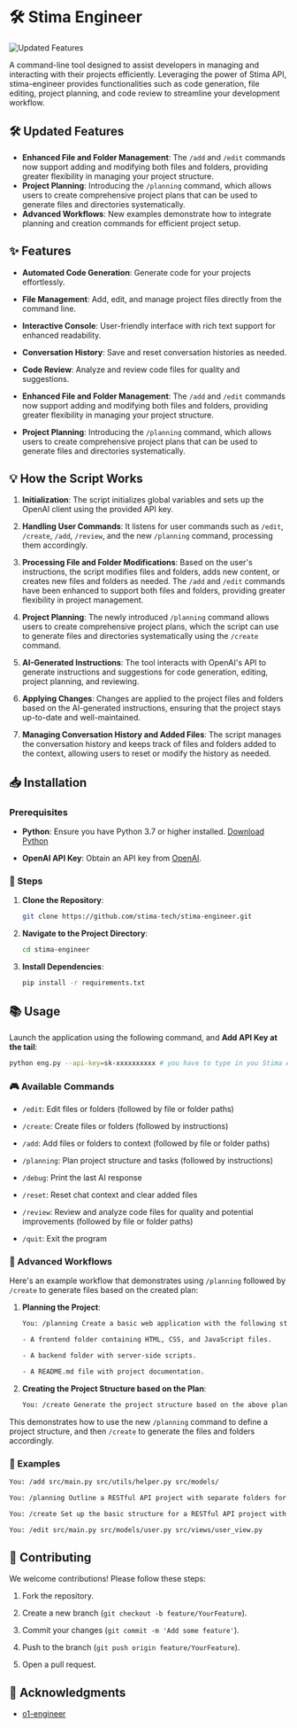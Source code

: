 # 🛠️ Stima Engineer

![Updated Features](https://img.shields.io/badge/Features-Updated-brightgreen)

A command-line tool designed to assist developers in managing and interacting with their projects efficiently. Leveraging the power of Stima API, stima-engineer provides functionalities such as code generation, file editing, project planning, and code review to streamline your development workflow.

## 🛠️ Updated Features

- **Enhanced File and Folder Management**: The `/add` and `/edit` commands now support adding and modifying both files and folders, providing greater flexibility in managing your project structure.
- **Project Planning**: Introducing the `/planning` command, which allows users to create comprehensive project plans that can be used to generate files and directories systematically.
- **Advanced Workflows**: New examples demonstrate how to integrate planning and creation commands for efficient project setup.

## ✨ Features

- **Automated Code Generation**: Generate code for your projects effortlessly.

- **File Management**: Add, edit, and manage project files directly from the command line.

- **Interactive Console**: User-friendly interface with rich text support for enhanced readability.

- **Conversation History**: Save and reset conversation histories as needed.

- **Code Review**: Analyze and review code files for quality and suggestions.

- **Enhanced File and Folder Management**: The `/add` and `/edit` commands now support adding and modifying both files and folders, providing greater flexibility in managing your project structure.

- **Project Planning**: Introducing the `/planning` command, which allows users to create comprehensive project plans that can be used to generate files and directories systematically.

## 💡 How the Script Works

1. **Initialization**: The script initializes global variables and sets up the OpenAI client using the provided API key.

2. **Handling User Commands**: It listens for user commands such as `/edit`, `/create`, `/add`, `/review`, and the new `/planning` command, processing them accordingly.

3. **Processing File and Folder Modifications**: Based on the user's instructions, the script modifies files and folders, adds new content, or creates new files and folders as needed. The `/add` and `/edit` commands have been enhanced to support both files and folders, providing greater flexibility in project management.

4. **Project Planning**: The newly introduced `/planning` command allows users to create comprehensive project plans, which the script can use to generate files and directories systematically using the `/create` command.

5. **AI-Generated Instructions**: The tool interacts with OpenAI's API to generate instructions and suggestions for code generation, editing, project planning, and reviewing.

6. **Applying Changes**: Changes are applied to the project files and folders based on the AI-generated instructions, ensuring that the project stays up-to-date and well-maintained.

7. **Managing Conversation History and Added Files**: The script manages the conversation history and keeps track of files and folders added to the context, allowing users to reset or modify the history as needed.

## 📥 Installation

### Prerequisites

- **Python**: Ensure you have Python 3.7 or higher installed. [Download Python](https://www.python.org/downloads/)

- **OpenAI API Key**: Obtain an API key from [OpenAI](https://platform.openai.com/).

### 🔧 Steps

1. **Clone the Repository**:

   ```bash
   git clone https://github.com/stima-tech/stima-engineer.git
   ```

2. **Navigate to the Project Directory**:

   ```bash
   cd stima-engineer
   ```

3. **Install Dependencies**:

   ```bash
   pip install -r requirements.txt
   ```

## 📚 Usage

Launch the application using the following command, and **Add API Key at the tail**:

```bash
python eng.py --api-key=sk-xxxxxxxxxx # you have to type in you Stima API Key
```

### 🎮 Available Commands

- `/edit`: Edit files or folders (followed by file or folder paths)

- `/create`: Create files or folders (followed by instructions)

- `/add`: Add files or folders to context (followed by file or folder paths)

- `/planning`: Plan project structure and tasks (followed by instructions)

- `/debug`: Print the last AI response

- `/reset`: Reset chat context and clear added files

- `/review`: Review and analyze code files for quality and potential improvements (followed by file or folder paths)

- `/quit`: Exit the program

### 🚀 Advanced Workflows

Here's an example workflow that demonstrates using `/planning` followed by `/create` to generate files based on the created plan:

1. **Planning the Project**:

   ```bash
   You: /planning Create a basic web application with the following structure:
   
   - A frontend folder containing HTML, CSS, and JavaScript files.
   
   - A backend folder with server-side scripts.
   
   - A README.md file with project documentation.
   ```

2. **Creating the Project Structure based on the Plan**:

   ```bash
   You: /create Generate the project structure based on the above plan.
   ```

This demonstrates how to use the new `/planning` command to define a project structure, and then `/create` to generate the files and folders accordingly.

### 📝 Examples

```bash
You: /add src/main.py src/utils/helper.py src/models/

You: /planning Outline a RESTful API project with separate folders for models, views, and controllers.

You: /create Set up the basic structure for a RESTful API project with models, views, and controllers folders, including initial files.

You: /edit src/main.py src/models/user.py src/views/user_view.py
```

## 🤝 Contributing

We welcome contributions! Please follow these steps:

1. Fork the repository.

2. Create a new branch (`git checkout -b feature/YourFeature`).

3. Commit your changes (`git commit -m 'Add some feature'`).

4. Push to the branch (`git push origin feature/YourFeature`).

5. Open a pull request.

## 🙏 Acknowledgments
- [o1-engineer](https://github.com/Doriandarko/o1-engineer)



